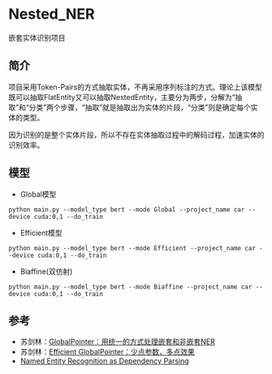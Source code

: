 # Nested_NER

嵌套实体识别项目

## 简介
项目采用Token-Pairs的方式抽取实体，不再采用序列标注的方式。理论上该模型既可以抽取FlatEntity又可以抽取NestedEntity，主要分为两步，分解为“抽取”和“分类”两个步骤，“抽取”就是抽取出为实体的片段，“分类”则是确定每个实体的类型。

因为识别的是整个实体片段，所以不存在实体抽取过程中的解码过程，加速实体的识别效率。

## 模型
- Global模型

 `python main.py --model_type bert --mode Global --project_name car --device cuda:0,1 --do_train`

- Efficient模型

 `python main.py --model_type bert --mode Efficient --project_name car --device cuda:0,1 --do_train`

- Biaffine(双仿射)

 `python main.py --model_type bert --mode Biaffine --project_name car --device cuda:0,1 --do_train`

## 参考

- 苏剑林：[GlobalPointer：用统一的方式处理嵌套和非嵌套NER](https://spaces.ac.cn/archives/8373)
- 苏剑林：[Efficient GlobalPointer：少点参数，多点效果](https://spaces.ac.cn/archives/8877)
- [Named Entity Recognition as Dependency Parsing](https://aclanthology.org/2020.acl-main.577.pdf)